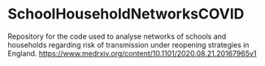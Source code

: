 # SchoolHouseholdNetworksCOVID



Repository for the code used to analyse networks of schools and households regarding risk of transmission under reopening strategies in England. https://www.medrxiv.org/content/10.1101/2020.08.21.20167965v1
